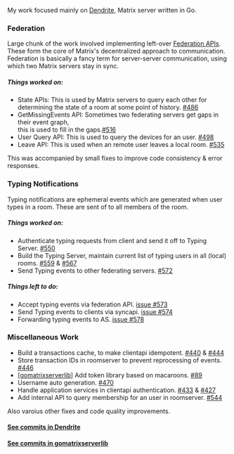 My work focused mainly on [Dendrite](https://github.com/matrix-org/dendrite), Matrix server
written in Go.

### Federation

Large chunk of the work involved implementing left-over [Federation APIs](https://matrix.org/docs/spec/server_server/unstable.html).
These form the core of Matrix's decentralized approach to communication. Federation is
basically a fancy term for server-server communication, using which two Matrix servers stay in sync.

##### Things worked on:
- State APIs: This is used by Matrix servers to query each other for determining
the state of a room at some point of history. [#486](https://github.com/matrix-org/dendrite/pull/486)
- GetMissingEvents API: Sometimes two federating servers get gaps in their event graph,\
  this is used to fill in the gaps.[#516](https://github.com/matrix-org/dendrite/pull/516)
- User Query API: This is used to query the devices for an user. [#498](https://github.com/matrix-org/dendrite/pull/498)
- Leave API: This is used when an remote user leaves a local room. [#535](https://github.com/matrix-org/dendrite/pull/535)

This was accompanied by small fixes to improve code consistency & error responses.

### Typing Notifications

Typing notifications are ephemeral events which are generated when user types in a room.
These are sent of to all members of the room.

##### Things worked on:
- Authenticate typing requests from client and send it off to Typing Server. [#550](https://github.com/matrix-org/dendrite/pull/550)
- Build the Typing Server, maintain current list of typing users in all (local) rooms. [#559](https://github.com/matrix-org/dendrite/pull/559) & [#567](https://github.com/matrix-org/dendrite/pull/567)
- Send Typing events to other federating servers. [#572](https://github.com/matrix-org/dendrite/pull/572)

##### Things left to do:
- Accept typing events via federation API. [issue #573](https://github.com/matrix-org/dendrite/issues/573)
- Send Typing events to clients via syncapi. [issue #574](https://github.com/matrix-org/dendrite/issues/574)
- Forwarding typing events to AS. [issue #578](https://github.com/matrix-org/dendrite/issues/578)

### Miscellaneous Work
- Build a transactions cache, to make clientapi idempotent.
	[#440](https://github.com/matrix-org/dendrite/pull/440) & [#444](https://github.com/matrix-org/dendrite/pull/444)
- Store transaction IDs in roomserver to prevent reprocessing of events. [#446](https://github.com/matrix-org/dendrite/pull/446)
- [[gomatrixserverlib](https://github.com/matrix-org/gomatrixserverlib)] Add token library based on macaroons.
	[#89](https://github.com/matrix-org/gomatrixserverlib/pull/89)
- Username auto generation. [#470](https://github.com/matrix-org/dendrite/pull/470)
- Handle application services in clientapi authentication.
	[#433](https://github.com/matrix-org/dendrite/pull/433) & [#427](https://github.com/matrix-org/dendrite/pull/427)
- Add internal API to query membership for an user in roomserver. [#544](https://github.com/matrix-org/dendrite/pull/544)

Also varoius other fixes and code quality improvements.

#### [See commits in Dendrite](https://github.com/matrix-org/dendrite/commits?author=APwhitehat)
#### [See commits in gomatrixserverlib](https://github.com/matrix-org/gomatrixserverlib/commits?author=APwhitehat)